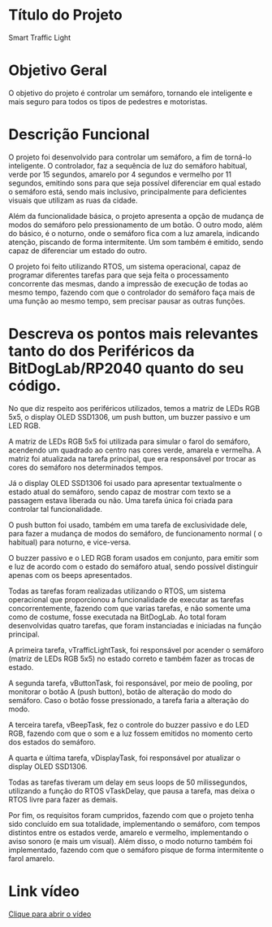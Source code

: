 # Título do Projeto

Smart Traffic Light

# Objetivo Geral
O objetivo do projeto é controlar um semáforo, tornando ele inteligente e mais seguro para todos os tipos de pedestres e motoristas.

# Descrição Funcional

O projeto foi desenvolvido para controlar um semáforo, a fim de torná-lo inteligente. O controlador, faz a sequência de luz do semáforo habitual, verde por 15 segundos, amarelo por 4 segundos e vermelho por 11 segundos, emitindo sons para que seja possível diferenciar em qual estado o semáforo está, sendo mais inclusivo, principalmente para deficientes visuais que utilizam as ruas da cidade.

Além da funcionalidade básica, o projeto apresenta a opção de mudança de modos do semáforo pelo pressionamento de um botão. O outro modo, além do básico, é o noturno, onde o semáforo fica com a luz amarela, indicando atenção, piscando de forma intermitente. Um som também é emitido, sendo capaz de diferenciar um estado do outro.

O projeto foi feito utilizando RTOS, um sistema operacional, capaz de programar diferentes tarefas para que seja feita o processamento concorrente das mesmas, dando a impressão de execução de todas ao mesmo tempo, fazendo com que o controlador do semáforo faça mais de uma função ao mesmo tempo, sem precisar pausar as outras funções.

# Descreva os pontos mais relevantes tanto do dos Periféricos da BitDogLab/RP2040 quanto do  seu código.

No que diz respeito aos periféricos utilizados, temos a matriz de LEDs RGB 5x5, o display OLED SSD1306, um push button, um buzzer passivo e um LED RGB. 

A matriz de LEDs RGB 5x5 foi utilizada para simular o farol do semáforo, acendendo um quadrado ao centro nas cores verde, amarela e vermelha. A matriz foi atualizada na tarefa principal, que era responsável por trocar as cores do semáforo nos determinados tempos.

Já o display OLED SSD1306 foi usado para apresentar textualmente o estado atual do semáforo, sendo capaz de mostrar com texto se a passagem estava liberada ou não. Uma tarefa única foi criada para controlar tal funcionalidade.

O push button foi usado, também em uma tarefa de exclusividade dele, para fazer a mudança de modos do semáforo, de funcionamento normal ( o habitual) para noturno, e vice-versa.

O  buzzer passivo e o LED RGB foram usados em conjunto, para emitir som e luz de acordo com o estado do semáforo atual, sendo possível distinguir apenas com os beeps apresentados.

Todas as tarefas foram realizadas utilizando o RTOS, um sistema operacional que proporcionou a funcionalidade de executar as tarefas concorrentemente, fazendo com que varias tarefas, e não somente uma como de costume, fosse executada na BitDogLab. Ao total foram desenvolvidas quatro tarefas, que foram instanciadas e iniciadas na função principal.

A primeira tarefa, vTrafficLightTask, foi responsável por acender o semáforo (matriz de LEDs RGB 5x5) no estado correto e também fazer as trocas de estado.

A segunda tarefa, vButtonTask, foi responsável, por meio de pooling, por monitorar o botão A (push button), botão de alteração do modo do semáforo. Caso o botão fosse pressionado, a tarefa faria a alteração do modo.

A terceira tarefa, vBeepTask, fez o controle do buzzer passivo e do LED RGB, fazendo com que o som e a luz fossem emitidos no momento certo dos estados do semáforo.

A quarta e última tarefa, vDisplayTask, foi responsável por atualizar o display OLED SSD1306.

Todas as tarefas tiveram um delay em seus loops de 50 milissegundos, utilizando a função do RTOS vTaskDelay, que pausa a tarefa, mas deixa o RTOS livre para fazer as demais.

Por fim, os requisitos foram cumpridos, fazendo com que o projeto tenha sido concluído em sua totalidade, implementando o semáforo, com tempos distintos entre os estados verde, amarelo e vermelho, implementando o aviso sonoro (e mais um visual). Além disso, o modo noturno também foi implementado, fazendo com que o semáforo pisque de forma intermitente o farol amarelo.

# Link vídeo

[Clique para abrir o vídeo](https://drive.google.com/file/d/1AjWi29Hp8S-UTJsGDqXHFkyyZmeRujaf/view?usp=sharing)
